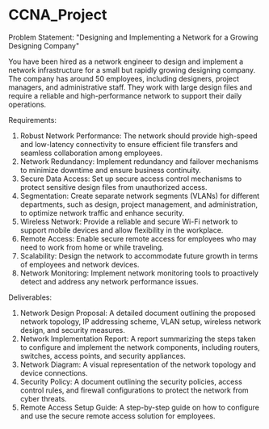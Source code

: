 # CCNA_Project
Problem Statement: "Designing and Implementing a Network for a Growing Designing Company"

You have been hired as a network engineer to design and implement a network infrastructure for a small but rapidly growing designing company. The company has around 50 employees, including designers, project managers, and administrative staff. They work with large design files and require a reliable and high-performance network to support their daily operations.

Requirements:
1. Robust Network Performance: The network should provide high-speed and low-latency connectivity to ensure efficient file transfers and seamless collaboration among employees.
2. Network Redundancy: Implement redundancy and failover mechanisms to minimize downtime and ensure business continuity.
3. Secure Data Access: Set up secure access control mechanisms to protect sensitive design files from unauthorized access.
4. Segmentation: Create separate network segments (VLANs) for different departments, such as design, project management, and administration, to optimize network traffic and enhance security.
5. Wireless Network: Provide a reliable and secure Wi-Fi network to support mobile devices and allow flexibility in the workplace.
6. Remote Access: Enable secure remote access for employees who may need to work from home or while traveling.
7. Scalability: Design the network to accommodate future growth in terms of employees and network devices.
8. Network Monitoring: Implement network monitoring tools to proactively detect and address any network performance issues.

Deliverables:
1. Network Design Proposal: A detailed document outlining the proposed network topology, IP addressing scheme, VLAN setup, wireless network design, and security measures.
2. Network Implementation Report: A report summarizing the steps taken to configure and implement the network components, including routers, switches, access points, and security appliances.
3. Network Diagram: A visual representation of the network topology and device connections.
4. Security Policy: A document outlining the security policies, access control rules, and firewall configurations to protect the network from cyber threats.
5. Remote Access Setup Guide: A step-by-step guide on how to configure and use the secure remote access solution for employees.
